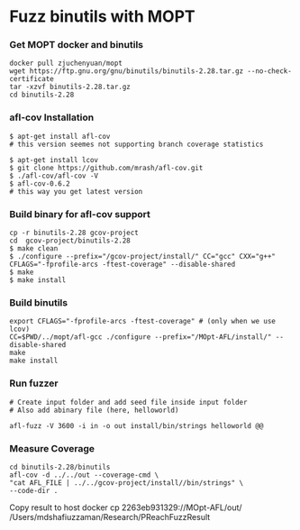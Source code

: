 # Fuzz binutils with MOPT

### Get MOPT docker and binutils
```
docker pull zjuchenyuan/mopt
wget https://ftp.gnu.org/gnu/binutils/binutils-2.28.tar.gz --no-check-certificate
tar -xzvf binutils-2.28.tar.gz
cd binutils-2.28
```

### afl-cov Installation
```
$ apt-get install afl-cov
# this version seemes not supporting branch coverage statistics

$ apt-get install lcov
$ git clone https://github.com/mrash/afl-cov.git
$ ./afl-cov/afl-cov -V
$ afl-cov-0.6.2
# this way you get latest version
```

### Build binary for afl-cov support
```
cp -r binutils-2.28 gcov-project
cd  gcov-project/binutils-2.28
$ make clean 
$ ./configure --prefix="/gcov-project/install/" CC="gcc" CXX="g++" CFLAGS="-fprofile-arcs -ftest-coverage" --disable-shared
$ make
$ make install
```

### Build binutils
```
export CFLAGS="-fprofile-arcs -ftest-coverage" # (only when we use lcov)
CC=$PWD/../mopt/afl-gcc ./configure --prefix="/MOpt-AFL/install/" --disable-shared 
make
make install
```



### Run fuzzer
```
# Create input folder and add seed file inside input folder
# Also add abinary file (here, helloworld)

afl-fuzz -V 3600 -i in -o out install/bin/strings helloworld @@
```

### Measure Coverage

```
cd binutils-2.28/binutils
afl-cov -d ../../out --coverage-cmd \
"cat AFL_FILE | ../../gcov-project/install//bin/strings" \
--code-dir .
```

Copy result to host
docker cp 2263eb931329://MOpt-AFL/out/  /Users/mdshafiuzzaman/Research/PReachFuzzResult


